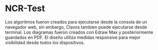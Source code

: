 # NCR-Test


Los algoritmos fueron creados para ejecutarse desde la consola de un navegador web, sin embargo, Clavos tambien puede ejecutarse desde terminal. 
Los diagramas fueron creados con Edraw Max y posteriormente guardados en PDF.
El diseño utiliza medidas responsive para mejor visibilidad desde todos los dispositivos.
